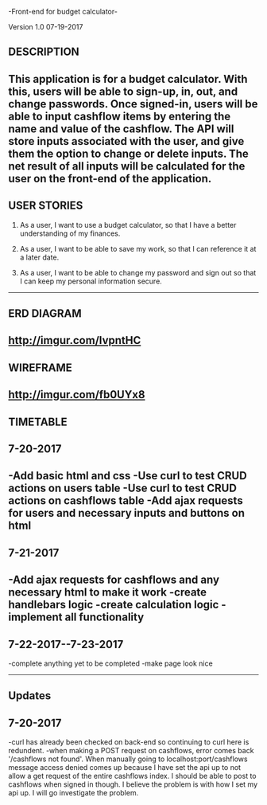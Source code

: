 -Front-end for budget calculator-

Version 1.0
07-19-2017

DESCRIPTION
--------
  This application is for a budget calculator. With this, users will be able to
sign-up, in, out, and change passwords. Once signed-in, users will be able
to input cashflow items by entering the name and value of the cashflow.
The API will store inputs associated with the user, and give them the option to
change or delete inputs. The net result of all inputs will be calculated for
the user on the front-end of the application.
--------

USER STORIES
--------
1. As a user, I want to use a budget calculator, so that I have a better
   understanding of my finances.

2. As a user, I want to be able to save my work, so that I can reference it at
   a later date.

3. As a user, I want to be able to change my password and sign out so that I can
   keep my personal information secure.
--------

ERD DIAGRAM
--------
http://imgur.com/IvpntHC
--------

WIREFRAME
--------
http://imgur.com/fb0UYx8
--------

TIMETABLE
--------
7-20-2017
--------
-Add basic html and css
-Use curl to test CRUD actions on users table
-Use curl to test CRUD actions on cashflows table
-Add ajax requests for users and necessary inputs and buttons on html
--------
7-21-2017
--------
-Add ajax requests for cashflows and any necessary html to make it work
-create handlebars logic
-create calculation logic
-implement all functionality
--------
7-22-2017--7-23-2017
--------
-complete anything yet to be completed
-make page look nice

--------
Updates
--------

7-20-2017
--------
-curl has already been checked on back-end so continuing to curl here is
 redundent.
-when making a POST request on cashflows, error comes back '/cashflows not found'.
 When manually going to localhost:port/cashflows message access denied comes up
 because I have set the api up to not allow a get request of the entire
 cashflows index. I should be able to post to cashflows when signed in though.
 I believe the problem is with how I set my api up. I will go investigate the
 problem. 
